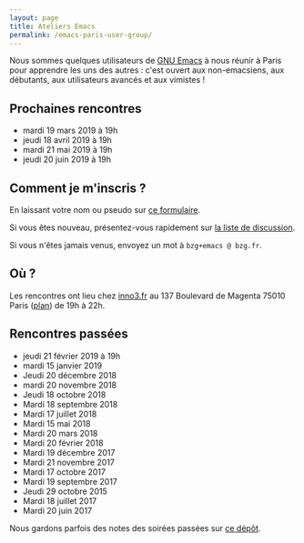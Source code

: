 ```yaml
---
layout: page
title: Ateliers Emacs
permalink: /emacs-paris-user-group/
---
```


Nous sommes quelques utilisateurs de [GNU
Emacs](https://www.gnu.org/software/emacs/) à nous réunir à Paris pour
apprendre les uns des autres : c'est ouvert aux non-emacsiens, aux
débutants, aux utilisateurs avancés et aux vimistes !

## Prochaines rencontres

- mardi 19 mars 2019 à 19h
- jeudi 18 avril 2019 à 19h
- mardi 21 mai 2019 à 19h
- jeudi 20 juin 2019 à 19h

## Comment je m'inscris ?

En laissant votre nom ou pseudo sur [ce formulaire](https://framadate.org/HfvxoWP96tsYwlbV).

Si vous êtes nouveau, présentez-vous rapidement sur [la liste de discussion](https://framalistes.org/sympa/info/ateliers-emacs).

Si vous n'êtes jamais venus, envoyez un mot à `bzg+emacs @ bzg.fr`.

## Où ?

Les rencontres ont lieu chez [inno3.fr](http://inno3.fr) au 137
Boulevard de Magenta 75010 Paris
([plan](http://www.openstreetmap.org/#map=16/48.8818/2.3514)) de 19h à
22h.

## Rencontres passées

- jeudi 21 février 2019 à 19h
- mardi 15 janvier 2019
- Jeudi 20 décembre 2018
- mardi 20 novembre 2018 
- Jeudi 18 octobre 2018
- Mardi 18 septembre 2018
- Mardi 17 juillet 2018
- Mardi 15 mai 2018
- Mardi 20 mars 2018
- Mardi 20 février 2018
- Mardi 19 décembre 2017
- Mardi 21 novembre 2017
- Mardi 17 octobre 2017
- Mardi 19 septembre 2017
- Jeudi 29 octobre 2015
- Mardi 18 juillet 2017
- Mardi 20 juin 2017

Nous gardons parfois des notes des soirées passées sur [ce
dépôt](https://gitlab.com/bzg2/emacsparis/blob/master/README.org).

<!-- https://gitlab.com/bzg2/emacsparis -->
